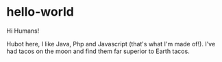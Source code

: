# hello-world

Hi Humans!

Hubot here, I like Java, Php and Javascript (that's what I'm made of!).
I've had tacos on the moon and find them far superior to Earth tacos.

